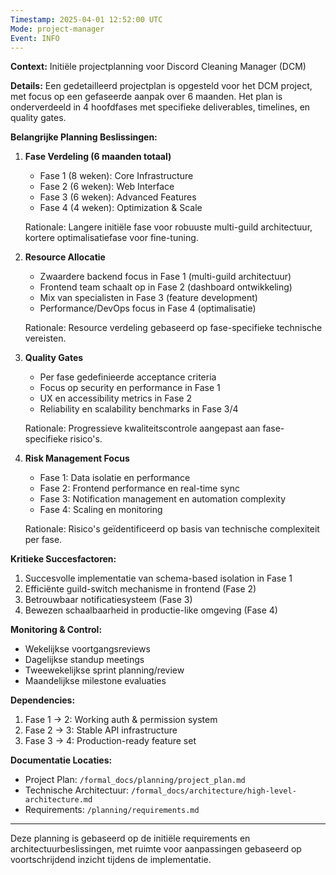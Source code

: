 ```yaml
---
Timestamp: 2025-04-01 12:52:00 UTC
Mode: project-manager
Event: INFO
---
```


**Context:** Initiële projectplanning voor Discord Cleaning Manager (DCM)

**Details:**
Een gedetailleerd projectplan is opgesteld voor het DCM project, met focus op een gefaseerde aanpak over 6 maanden. Het plan is onderverdeeld in 4 hoofdfases met specifieke deliverables, timelines, en quality gates.

**Belangrijke Planning Beslissingen:**

1. **Fase Verdeling (6 maanden totaal)**
   - Fase 1 (8 weken): Core Infrastructure
   - Fase 2 (6 weken): Web Interface
   - Fase 3 (6 weken): Advanced Features
   - Fase 4 (4 weken): Optimization & Scale
   
   Rationale: Langere initiële fase voor robuuste multi-guild architectuur, kortere optimalisatiefase voor fine-tuning.

2. **Resource Allocatie**
   - Zwaardere backend focus in Fase 1 (multi-guild architectuur)
   - Frontend team schaalt op in Fase 2 (dashboard ontwikkeling)
   - Mix van specialisten in Fase 3 (feature development)
   - Performance/DevOps focus in Fase 4 (optimalisatie)
   
   Rationale: Resource verdeling gebaseerd op fase-specifieke technische vereisten.

3. **Quality Gates**
   - Per fase gedefinieerde acceptance criteria
   - Focus op security en performance in Fase 1
   - UX en accessibility metrics in Fase 2
   - Reliability en scalability benchmarks in Fase 3/4
   
   Rationale: Progressieve kwaliteitscontrole aangepast aan fase-specifieke risico's.

4. **Risk Management Focus**
   - Fase 1: Data isolatie en performance
   - Fase 2: Frontend performance en real-time sync
   - Fase 3: Notification management en automation complexity
   - Fase 4: Scaling en monitoring
   
   Rationale: Risico's geïdentificeerd op basis van technische complexiteit per fase.

**Kritieke Succesfactoren:**
1. Succesvolle implementatie van schema-based isolation in Fase 1
2. Efficiënte guild-switch mechanisme in frontend (Fase 2)
3. Betrouwbaar notificatiesysteem (Fase 3)
4. Bewezen schaalbaarheid in productie-like omgeving (Fase 4)

**Monitoring & Control:**
- Wekelijkse voortgangsreviews
- Dagelijkse standup meetings
- Tweewekelijkse sprint planning/review
- Maandelijkse milestone evaluaties

**Dependencies:**
1. Fase 1 → 2: Working auth & permission system
2. Fase 2 → 3: Stable API infrastructure
3. Fase 3 → 4: Production-ready feature set

**Documentatie Locaties:**
- Project Plan: `/formal_docs/planning/project_plan.md`
- Technische Architectuur: `/formal_docs/architecture/high-level-architecture.md`
- Requirements: `/planning/requirements.md`

---

Deze planning is gebaseerd op de initiële requirements en architectuurbeslissingen, met ruimte voor aanpassingen gebaseerd op voortschrijdend inzicht tijdens de implementatie.
